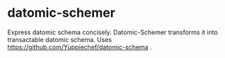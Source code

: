 datomic-schemer
===============

Express datomic schema concisely. Datomic-Schemer transforms it into transactable datomic schema. Uses https://github.com/Yuppiechef/datomic-schema .
